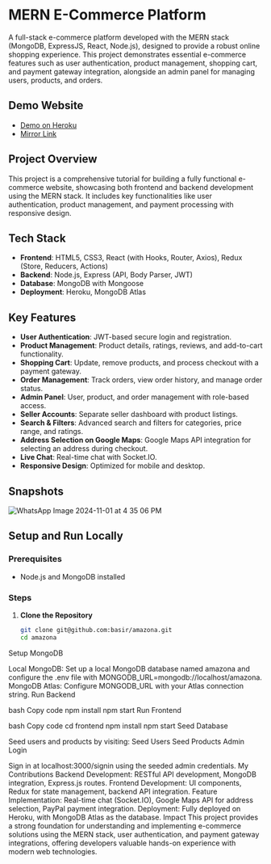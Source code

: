 # MERN E-Commerce Platform

A full-stack e-commerce platform developed with the MERN stack (MongoDB, ExpressJS, React, Node.js), designed to provide a robust online shopping experience. This project demonstrates essential e-commerce features such as user authentication, product management, shopping cart, and payment gateway integration, alongside an admin panel for managing users, products, and orders.

## Demo Website

- [Demo on Heroku](https://react-amazona.herokuapp.com)
- [Mirror Link](https://react-amazona-mirror.herokuapp.com)

## Project Overview

This project is a comprehensive tutorial for building a fully functional e-commerce website, showcasing both frontend and backend development using the MERN stack. It includes key functionalities like user authentication, product management, and payment processing with responsive design.

## Tech Stack

- **Frontend**: HTML5, CSS3, React (with Hooks, Router, Axios), Redux (Store, Reducers, Actions)
- **Backend**: Node.js, Express (API, Body Parser, JWT)
- **Database**: MongoDB with Mongoose
- **Deployment**: Heroku, MongoDB Atlas

## Key Features

- **User Authentication**: JWT-based secure login and registration.
- **Product Management**: Product details, ratings, reviews, and add-to-cart functionality.
- **Shopping Cart**: Update, remove products, and process checkout with a payment gateway.
- **Order Management**: Track orders, view order history, and manage order status.
- **Admin Panel**: User, product, and order management with role-based access.
- **Seller Accounts**: Separate seller dashboard with product listings.
- **Search & Filters**: Advanced search and filters for categories, price range, and ratings.
- **Address Selection on Google Maps**: Google Maps API integration for selecting an address during checkout.
- **Live Chat**: Real-time chat with Socket.IO.
- **Responsive Design**: Optimized for mobile and desktop.

## Snapshots

![WhatsApp Image 2024-11-01 at 4 35 06 PM](https://github.com/user-attachments/assets/ed634d2f-fbd7-4110-a53b-2e2ed33d3331)

## Setup and Run Locally

### Prerequisites

- Node.js and MongoDB installed

### Steps

1. **Clone the Repository**
   ```bash
   git clone git@github.com:basir/amazona.git
   cd amazona
Setup MongoDB

Local MongoDB: Set up a local MongoDB database named amazona and configure the .env file with MONGODB_URL=mongodb://localhost/amazona.
MongoDB Atlas: Configure MONGODB_URL with your Atlas connection string.
Run Backend

bash
Copy code
npm install
npm start
Run Frontend

bash
Copy code
cd frontend
npm install
npm start
Seed Database

Seed users and products by visiting:
Seed Users
Seed Products
Admin Login

Sign in at localhost:3000/signin using the seeded admin credentials.
My Contributions
Backend Development: RESTful API development, MongoDB integration, Express.js routes.
Frontend Development: UI components, Redux for state management, backend API integration.
Feature Implementation: Real-time chat (Socket.IO), Google Maps API for address selection, PayPal payment integration.
Deployment: Fully deployed on Heroku, with MongoDB Atlas as the database.
Impact
This project provides a strong foundation for understanding and implementing e-commerce solutions using the MERN stack, user authentication, and payment gateway integrations, offering developers valuable hands-on experience with modern web technologies.
